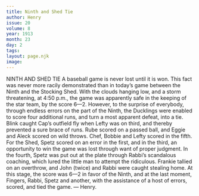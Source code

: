 ```yaml
---
title: Ninth and Shed Tie
author: Henry
issue: 20
volume: 8
year: 1913
month: 23
day: 2
tags:
layout: page.njk
image:
---
```

NINTH AND SHED TIE    A baseball game is never lost until it is won. This fact was never more racily demonstrated than in today’s game between the Ninth and the Stocking Shed. With the clouds hanging low, and a storm threatening, at 4:50 p.m., the game was apparently safe in the keeping of the star team, by the score 6—2. However, to the surprise of everybody, through endless errors on the part of the Ninth, the Ducklings were enabled to score four additional runs, and turn a most apparent defeat, into a tie. Blink caught Cap’s outfield fly when Lefty was on third, and thereby prevented a sure brace of runs. Rube scored on a passed ball, and Eggie and Aleck scored on wild throws. Chef, Bobbie and Lefty scored in the fifth. For the Shed, Spetz scored on an error in the first, and in the third, an opportunity to win the game was lost through want of proper judgment. In the fourth, Spetz was put out at the plate through Rabbi’s scandalous coaching, which lured the little man to attempt the ridiculous. Frankie tallied on an overthrow, and John (twice) and Rabbi were caught stealing home. At this stage, the score was 6—2 in favor of the Ninth, and at the last moment, Fingers, Rabbi, Spetz and another, with the assistance of a host of errors, scored, and tied the game. — Henry. 


